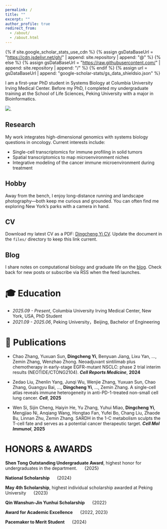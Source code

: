 ```yaml
---
permalink: /
title: ""
excerpt: ""
author_profile: true
redirect_from: 
  - /about/
  - /about.html
---
```


{% if site.google_scholar_stats_use_cdn %}
{% assign gsDataBaseUrl = "https://cdn.jsdelivr.net/gh/" | append: site.repository | append: "@" %}
{% else %}
{% assign gsDataBaseUrl = "https://raw.githubusercontent.com/" | append: site.repository | append: "/" %}
{% endif %}
{% assign url = gsDataBaseUrl | append: "google-scholar-stats/gs_data_shieldsio.json" %}

<span class='anchor' id='about-me'></span>

I am a first-year PhD student in Systems Biology at Columbia University Irving Medical Center. Before my PhD, I completed my undergraduate training at the School of Life Sciences, Peking University with a major in Bioinformatics.

<a href='https://scholar.google.com/citations?user=8db4bFgAAAAJ'><img src="https://img.shields.io/endpoint?url={{ url | url_encode }}&logo=Google%20Scholar&labelColor=f6f6f6&color=9cf&style=flat&label=Citations"></a>.

<span class='anchor' id='research'></span>

## Research

My work integrates high-dimensional genomics with systems biology questions in oncology. Current interests include:

- Single-cell transcriptomics for immune profiling in solid tumors
- Spatial transcriptomics to map microenvironment niches
- Integrative modeling of the cancer immune microenvironment during treatment

<span class='anchor' id='hobby'></span>

## Hobby

Away from the bench, I enjoy long-distance running and landscape photography—both keep me curious and grounded. You can often find me exploring New York’s parks with a camera in hand.

<span class='anchor' id='cv'></span>

## CV

Download my latest CV as a PDF: [Dingcheng Yi CV](files/dingcheng-yi-cv.pdf). Update the document in the `files/` directory to keep this link current.

<span class='anchor' id='blog'></span>

## Blog

I share notes on computational biology and graduate life on the [blog](/blog/). Check back for new posts or subscribe via RSS when the feed launches.

# 🎓 Education
- *2025.09 - Present*, Columbia University Irving Medical Center, New York, USA, PhD Student
- *2021.09 - 2025.06*,  Peking University，Beijing, Bachelor of Engineering
 
<span class='anchor' id='-lwzl'></span>

# 📝 Publications

- Chao Zhang, Yuxuan Sun, **Dingcheng Yi**, Benyuan Jiang, Lixu Yan, …, Zemin Zhang, Wenzhao Zhong. Neoadjuvant sintilimab plus chemotherapy in early-stage EGFR-mutant NSCLC: phase 2 trial interim results (NEOTIDE/CTONG2104). ***Cell Reports Medicine***, **2024**

- Zedao Liu, Zhenlin Yang, Junqi Wu, Wenjie Zhang, Yuxuan Sun, Chao Zhang, Guangyu Bai, …, **Dingcheng Yi**, …, Zemin Zhang. A single-cell atlas reveals immune heterogeneity in anti-PD-1-treated non-small cell lung cancer. ***Cell***, **2025**

- Wen Si, Sijin Cheng, Haiyin He, Yu Zhang, Yuhui Miao, **Dingcheng Yi**, Mengjiao Ni, Anqiang Wang, Hongtao Fan, Yufei Bo, Chang Liu, Zhaode Bu, Linnan Zhu, Zemin Zhang. SARDH in the 1-C metabolism sculpts the T-cell fate and serves as a potential cancer therapeutic target. ***Cell Mol Immunol***, **2025**

<a id="-ryjx"></a>

# HONORS & AWARDS

**Shen Tong Outstanding Undergraduate Award**, highest honor for undergraduates in the department. &nbsp;&nbsp;&nbsp;&nbsp; {2025}

**National Scholarship** &nbsp;&nbsp;&nbsp;&nbsp; {2024}

**May 4th Scholarship**, highest individual scholarship awarded at Peking University &nbsp;&nbsp;&nbsp;&nbsp; {2023}

**Qin Wanshun-Jin Yunhui Scholarship** &nbsp;&nbsp;&nbsp;&nbsp; {2022}

**Award for Academic Excellence** &nbsp;&nbsp;&nbsp;&nbsp; {2022, 2023}

**Pacemaker to Merit Student** &nbsp;&nbsp;&nbsp;&nbsp; {2024}

<!-- # SKILLS -->

<!-- ## Programming Skills -->

<!-- | Tool      | Description                                                                                                                                                                                                                                                                | -->
<!-- |-----------|----------------------------------------------------------------------------------------------------------------------------------------------------------------------------------------------------------------------------------------------------------------------------| -->
<!-- | R, Python | Familiar with data analysis and visualization packages: ggplot2, dplyr, pandas, matplotlib<br>Familiar with single cell and spatial omics packages: Seurat, Scanpy, Squidpy, Spateo<br>Familiar with machine learning/deep learning frameworks: scikit-learn, PyTorch, PyG | -->
<!-- | Linux     | Familiar with slurm for job scheduling and basic bash script<br>Daily Arch Linux desktop user, familiar with linux system management                                                                                                                                       | -->
<!-- | SQL       | Familiar with basic SQL query                                                                                                                                                                                                                                              | -->
